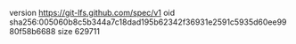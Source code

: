 version https://git-lfs.github.com/spec/v1
oid sha256:005060b8c5b344a7c18dad195b62342f36931e2591c5935d60ee9980f58b6688
size 629711

